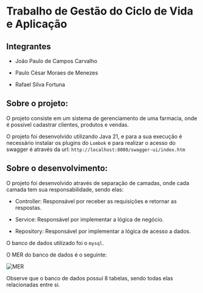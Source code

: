 # Trabalho de Gestão do Ciclo de Vida e Aplicação

## Integrantes

- João Paulo de Campos Carvalho

- Paulo César Moraes de Menezes

- Rafael Silva Fortuna

## Sobre o projeto:

O projeto consiste em um sistema de gerenciamento de uma farmacia, onde é possível cadastrar clientes, produtos e vendas.

O projeto foi desenvolvido utilizando Java 21, e para a sua execução é necessário instalar os plugins do ```Lombok``` e para realizar o acesso do swagger é através da url: ```http://localhost:8080/swagger-ui/index.htm```

## Sobre o desenvolvimento:

O projeto foi desenvolvido através de separação de camadas, onde cada camada tem sua responsabilidade, sendo elas:

- Controller: Responsável por receber as requisições e retornar as respostas.

- Service: Responsável por implementar a lógica de negócio.

- Repository: Responsável por implementar a lógica de acesso a dados.

O banco de dados utilizado foi o ``mysql``.

O MER do banco de dados é o seguinte:

![MER](MER.png)

Observe que o banco de dados possuí 8 tabelas, sendo todas elas relacionadas entre si.

